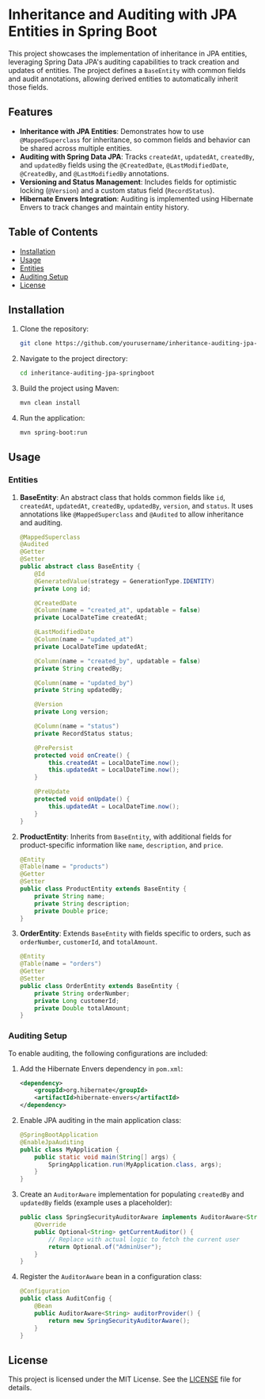 # Inheritance and Auditing with JPA Entities in Spring Boot

This project showcases the implementation of inheritance in JPA entities, leveraging Spring Data JPA's auditing capabilities to track creation and updates of entities. The project defines a `BaseEntity` with common fields and audit annotations, allowing derived entities to automatically inherit those fields.

## Features

- **Inheritance with JPA Entities**: Demonstrates how to use `@MappedSuperclass` for inheritance, so common fields and behavior can be shared across multiple entities.
- **Auditing with Spring Data JPA**: Tracks `createdAt`, `updatedAt`, `createdBy`, and `updatedBy` fields using the `@CreatedDate`, `@LastModifiedDate`, `@CreatedBy`, and `@LastModifiedBy` annotations.
- **Versioning and Status Management**: Includes fields for optimistic locking (`@Version`) and a custom status field (`RecordStatus`).
- **Hibernate Envers Integration**: Auditing is implemented using Hibernate Envers to track changes and maintain entity history.

## Table of Contents

- [Installation](#installation)
- [Usage](#usage)
- [Entities](#entities)
- [Auditing Setup](#auditing-setup)
- [License](#license)

## Installation

1. Clone the repository:
    ```bash
    git clone https://github.com/yourusername/inheritance-auditing-jpa-springboot.git
    ```
2. Navigate to the project directory:
    ```bash
    cd inheritance-auditing-jpa-springboot
    ```
3. Build the project using Maven:
    ```bash
    mvn clean install
    ```
4. Run the application:
    ```bash
    mvn spring-boot:run
    ```

## Usage

### Entities

1. **BaseEntity**: 
    An abstract class that holds common fields like `id`, `createdAt`, `updatedAt`, `createdBy`, `updatedBy`, `version`, and `status`. It uses annotations like `@MappedSuperclass` and `@Audited` to allow inheritance and auditing.

    ```java
    @MappedSuperclass
    @Audited
    @Getter
    @Setter
    public abstract class BaseEntity {
        @Id
        @GeneratedValue(strategy = GenerationType.IDENTITY)
        private Long id;

        @CreatedDate
        @Column(name = "created_at", updatable = false)
        private LocalDateTime createdAt;

        @LastModifiedDate
        @Column(name = "updated_at")
        private LocalDateTime updatedAt;

        @Column(name = "created_by", updatable = false)
        private String createdBy;

        @Column(name = "updated_by")
        private String updatedBy;

        @Version
        private Long version;

        @Column(name = "status")
        private RecordStatus status;

        @PrePersist
        protected void onCreate() {
            this.createdAt = LocalDateTime.now();
            this.updatedAt = LocalDateTime.now();
        }

        @PreUpdate
        protected void onUpdate() {
            this.updatedAt = LocalDateTime.now();
        }
    }
    ```

2. **ProductEntity**:
    Inherits from `BaseEntity`, with additional fields for product-specific information like `name`, `description`, and `price`.

    ```java
    @Entity
    @Table(name = "products")
    @Getter
    @Setter
    public class ProductEntity extends BaseEntity {
        private String name;
        private String description;
        private Double price;
    }
    ```

3. **OrderEntity**:
    Extends `BaseEntity` with fields specific to orders, such as `orderNumber`, `customerId`, and `totalAmount`.

    ```java
    @Entity
    @Table(name = "orders")
    @Getter
    @Setter
    public class OrderEntity extends BaseEntity {
        private String orderNumber;
        private Long customerId;
        private Double totalAmount;
    }
    ```

### Auditing Setup

To enable auditing, the following configurations are included:

1. Add the Hibernate Envers dependency in `pom.xml`:

    ```xml
    <dependency>
        <groupId>org.hibernate</groupId>
        <artifactId>hibernate-envers</artifactId>
    </dependency>
    ```

2. Enable JPA auditing in the main application class:

    ```java
    @SpringBootApplication
    @EnableJpaAuditing
    public class MyApplication {
        public static void main(String[] args) {
            SpringApplication.run(MyApplication.class, args);
        }
    }
    ```

3. Create an `AuditorAware` implementation for populating `createdBy` and `updatedBy` fields (example uses a placeholder):

    ```java
    public class SpringSecurityAuditorAware implements AuditorAware<String> {
        @Override
        public Optional<String> getCurrentAuditor() {
            // Replace with actual logic to fetch the current user
            return Optional.of("AdminUser");
        }
    }
    ```

4. Register the `AuditorAware` bean in a configuration class:

    ```java
    @Configuration
    public class AuditConfig {
        @Bean
        public AuditorAware<String> auditorProvider() {
            return new SpringSecurityAuditorAware();
        }
    }
    ```

## License

This project is licensed under the MIT License. See the [LICENSE](LICENSE) file for details.
